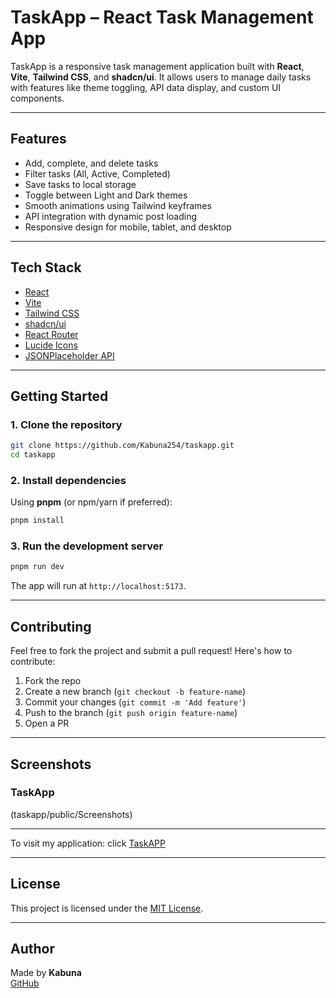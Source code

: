 # TaskApp – React Task Management App

TaskApp is a responsive task management application built with **React**, **Vite**, **Tailwind CSS**, and **shadcn/ui**. It allows users to manage daily tasks with features like theme toggling, API data display, and custom UI components.

---

## Features

- Add, complete, and delete tasks
- Filter tasks (All, Active, Completed)
- Save tasks to local storage
- Toggle between Light and Dark themes
- Smooth animations using Tailwind keyframes
- API integration with dynamic post loading
- Responsive design for mobile, tablet, and desktop

---

## Tech Stack

- [React](https://react.dev/)
- [Vite](https://vitejs.dev/)
- [Tailwind CSS](https://tailwindcss.com/)
- [shadcn/ui](https://ui.shadcn.com/)
- [React Router](https://reactrouter.com/)
- [Lucide Icons](https://lucide.dev/)
- [JSONPlaceholder API](https://jsonplaceholder.typicode.com/)

---

##  Getting Started

### 1. Clone the repository

```bash
git clone https://github.com/Kabuna254/taskapp.git
cd taskapp
```

### 2. Install dependencies

Using **pnpm** (or npm/yarn if preferred):

```bash
pnpm install
```

### 3. Run the development server

```bash
pnpm run dev
```

The app will run at `http://localhost:5173`.

---

## Contributing
Feel free to fork the project and submit a pull request! Here's how to contribute:

1. Fork the repo
2. Create a new branch (`git checkout -b feature-name`)
3. Commit your changes (`git commit -m 'Add feature'`)
4. Push to the branch (`git push origin feature-name`)
5. Open a PR

---

## Screenshots

### TaskApp
(taskapp/public/Screenshots)

---

To visit my application: click [TaskAPP](https://taskapp-025.vercel.app/)

---

## License

This project is licensed under the [MIT License](LICENSE).

---

## Author

Made by **Kabuna**  
[GitHub](https://github.com/Kabuna254)
